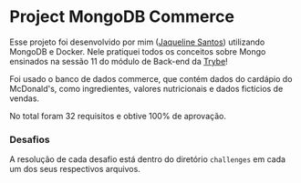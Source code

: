 # Project MongoDB Commerce

Esse projeto foi desenvolvido por mim ([Jaqueline Santos](www.linkedin.com/in/jaquelineapsantos)) utilizando MongoDB e Docker.
Nele pratiquei todos os conceitos sobre Mongo ensinados na sessão 11 do módulo de Back-end da [Trybe](https://www.betrybe.com/)!

Foi usado o banco de dados commerce, que contém dados do cardápio do McDonald's, como ingredientes, valores nutricionais e dados fictícios de vendas.

No total foram 32 requisitos e obtive 100% de aprovação.

### Desafios
A resolução de cada desafio está dentro do diretório `challenges` em cada um dos seus respectivos arquivos.


